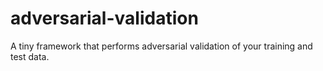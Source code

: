 # adversarial-validation
A tiny framework that performs adversarial validation of your training and test data.
